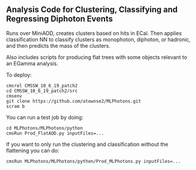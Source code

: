 ## Analysis Code for Clustering, Classifying and Regressing Diphoton Events

Runs over MiniAOD, creates clusters based on hits in ECal. Then applies classification NN to classify clusters as monophoton, diphoton, or hadronic, and then predicts the mass of the clusters.

Also includes scripts for producing flat trees with some objects relevant to an EGamma analysis.

To deploy:

```
cmsrel CMSSW_10_6_19_patch2
cd CMSSW_10_6_19_patch2/src
cmsenv
git clone https://github.com/atownse2/MLPhotons.git
scram b
```

You can run a test job by doing:
```
cd MLPhotons/MLPhotons/python
cmsRun Prod_FlatAOD.py inputFiles=...
```

If you want to only run the clustering and classification without the flattening you can do:
```
cmsRun MLPhotons/MLPhotons/python/Prod_MLPhotons.py inputFiles=...
```